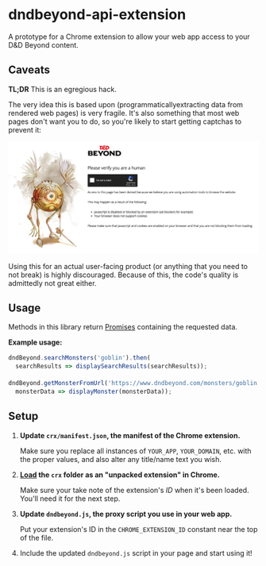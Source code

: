 # dndbeyond-api-extension

A prototype for a Chrome extension to allow your web app access to your D&D
Beyond content.

## Caveats

**TL;DR** This is an egregious hack.

The very idea this is based upon (programmaticallyextracting data from rendered
web pages) is very fragile. It's also something that most web pages don't want
you to do, so you're likely to start getting captchas to prevent it:

![D&D Beyond error page](robot-error.png)

Using this for an actual user-facing product (or anything that you need to not
break) is highly discouraged. Because of this, the code's quality is admittedly
not great either.

## Usage

Methods in this library return [Promises](https://developer.mozilla.org/en-US/docs/Web/JavaScript/Reference/Global_Objects/Promise) containing the requested data.

**Example usage:**

```js
dndBeyond.searchMonsters('goblin').then(
  searchResults => displaySearchResults(searchResults));

dndBeyond.getMonsterFromUrl('https://www.dndbeyond.com/monsters/goblin').then(
  monsterData => displayMonster(monsterData));
```

## Setup

1. **Update `crx/manifest.json`, the manifest of the Chrome extension.**

   Make sure you replace all instances of `YOUR_APP`, `YOUR_DOMAIN`, etc. with
   the proper values, and also alter any title/name text you wish.
   
2. **[Load](https://developer.chrome.com/extensions/getstarted#manifest) the
   `crx` folder as an "unpacked extension" in Chrome.**
   
   Make sure your take note of the extension's *ID* when it's been loaded.
   You'll need it for the next step.

3. **Update `dndbeyond.js`, the proxy script you use in your web app.**

   Put your extension's ID in the `CHROME_EXTENSION_ID` constant near the top of
   the file.

4. Include the updated `dndbeyond.js` script in your page and start using it!
